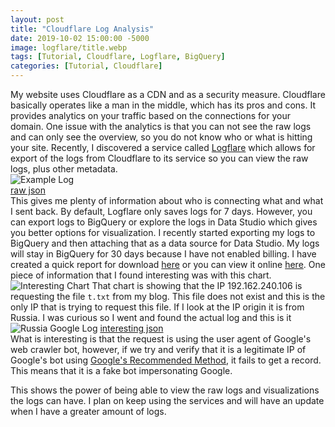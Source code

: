 ```yaml
---
layout: post
title: "Cloudflare Log Analysis"
date: 2019-10-02 15:00:00 -5000
image: logflare/title.webp
tags: [Tutorial, Cloudflare, Logflare, BigQuery]
categories: [Tutorial, Cloudflare]
---
```


My website uses Cloudflare as a CDN and as a security measure. Cloudflare basically operates like a man in the middle, which has its pros and cons. It provides analytics on your traffic based on the connections for your domain. One issue with the analytics is that you can not see the raw logs and can only see the overview, so you do not know who or what is hitting your site. Recently, I discovered a service called [Logflare](https://logflare.app) which allows for export of the logs from Cloudflare to its service so you can view the raw logs, plus other metadata.  
![Example Log](/assets/img/logflare/example-request.webp)  
[raw json](/other-files/logflare/example.json)  
This gives me plenty of information about who is connecting what and what I sent back. By default, Logflare only saves logs for 7 days. However, you can export logs to BigQuery or explore the logs in Data Studio which gives you better options for visualization. I recently started exporting my logs to BigQuery and then attaching that as a data source for Data Studio. My logs will stay in BigQuery for 30 days because I have not enabled billing. I have created a quick report for download [here](/assets/other-files/logflare/Website_Data_from_9_30.pdf) or you can view it online [here](https://datastudio.google.com/reporting/a7161381-2294-49fa-8439-8eac508999ef). One piece of information that I found interesting was with this chart.
![Interesting Chart](/assets/img/logflare/interesting-chart.webp)
That chart is showing that the IP 192.162.240.106 is requesting the file ```t.txt``` from my blog. This file does not exist and this is the only IP that is trying to request this file. If I look at the IP origin it is from Russia. I was curious so I went and found the actual log and this is it
![Russia Google Log](/assets/img/logflare/russia-google.webp)
[interesting json](/assets/other-files/logflare/russia.json)  
What is interesting is that the request is using the user agent of Google's web crawler bot, however, if we try and verify that it is a legitimate IP of Google's bot using [Google's Recommended Method](https://support.google.com/webmasters/answer/80553), it fails to get a record. This means that it is a fake bot impersonating Google.

This shows the power of being able to view the raw logs and visualizations the logs can have. I plan on keep using the services and will have an update when I have a greater amount of logs.
